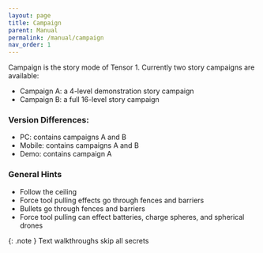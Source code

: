 ```yaml
---
layout: page
title: Campaign
parent: Manual
permalink: /manual/campaign
nav_order: 1
---
```


Campaign is the story mode of Tensor 1. Currently two story campaigns are available:
- Campaign A: a 4-level demonstration story campaign
- Campaign B: a full 16-level story campaign

### Version Differences:
- PC: contains campaigns A and B
- Mobile: contains campaigns A and B
- Demo: contains campaign A

### General Hints
- Follow the ceiling
- Force tool pulling effects go through fences and barriers
- Bullets go through fences and barriers
- Force tool pulling can effect batteries, charge spheres, and spherical drones

{: .note }
Text walkthroughs skip all secrets